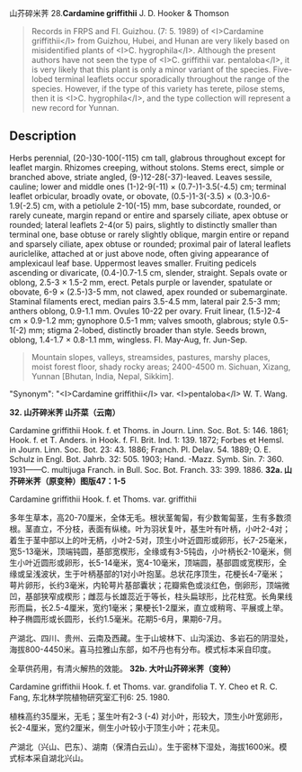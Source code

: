 山芥碎米荠
28.**Cardamine griffithii** J. D. Hooker & Thomson

> Records in FRPS and Fl. Guizhou. (7: 5. 1989) of &lt;I&gt;Cardamine griffithii&lt;/I&gt; from Guizhou, Hubei, and Hunan are very likely based on misidentified plants of &lt;I&gt;C. hygrophila&lt;/I&gt;. Although the present authors have not seen the type of &lt;I&gt;C. griffithii var. pentaloba&lt;/I&gt;, it is very likely that this plant is only a minor variant of the species. Five-lobed terminal leaflets occur sporadically throughout the range of the species. However, if the type of this variety has terete, pilose stems, then it is &lt;I&gt;C. hygrophila&lt;/I&gt;, and the type collection will represent a new record for Yunnan.


## Description
Herbs perennial, (20-)30-100(-115) cm tall, glabrous throughout except for leaflet margin. Rhizomes creeping, without stolons. Stems erect, simple or branched above, striate angled, (9-)12-28(-37)-leaved. Leaves sessile, cauline; lower and middle ones (1-)2-9(-11) × (0.7-)1-3.5(-4.5) cm; terminal leaflet orbicular, broadly ovate, or obovate, (0.5-)1-3(-3.5) × (0.3-)0.6-1.9(-2.5) cm, with a petiolule 2-10(-15) mm, base subcordate, rounded, or rarely cuneate, margin repand or entire and sparsely ciliate, apex obtuse or rounded; lateral leaflets 2-4(or 5) pairs, slightly to distinctly smaller than terminal one, base obtuse or rarely slightly oblique, margin entire or repand and sparsely ciliate, apex obtuse or rounded; proximal pair of lateral leaflets auriclelike, attached at or just above node, often giving appearance of amplexicaul leaf base. Uppermost leaves smaller. Fruiting pedicels ascending or divaricate, (0.4-)0.7-1.5 cm, slender, straight. Sepals ovate or oblong, 2.5-3 × 1.5-2 mm, erect. Petals purple or lavender, spatulate or obovate, 6-9 × (2.5-)3-5 mm, not clawed, apex rounded or subemarginate. Staminal filaments erect, median pairs 3.5-4.5 mm, lateral pair 2.5-3 mm; anthers oblong, 0.9-1.1 mm. Ovules 10-22 per ovary. Fruit linear, (1.5-)2-4 cm × 0.9-1.2 mm; gynophore 0.5-1 mm; valves smooth, glabrous; style 0.5-1(-2) mm; stigma 2-lobed, distinctly broader than style. Seeds brown, oblong, 1.4-1.7 × 0.8-1.1 mm, wingless. Fl. May-Aug, fr. Jun-Sep.


> Mountain slopes, valleys, streamsides, pastures, marshy places, moist forest floor, shady rocky areas; 2400-4500 m. Sichuan, Xizang, Yunnan [Bhutan, India, Nepal, Sikkim].

  "Synonym": "&lt;I&gt;Cardamine griffithii&lt;/I&gt; var. &lt;I&gt;pentaloba&lt;/I&gt; W. T. Wang.

**32. 山芥碎米荠 山芥菜（云南）**

Cardamine griffithii Hook. f. et Thoms. in Journ. Linn. Soc. Bot. 5: 146. 1861; Hook. f. et T. Anders. in Hook. f. Fl. Brit. Ind. 1: 139. 1872; Forbes et Hemsl. in Journ. Linn. Soc. Bot. 23: 43. 1886; Franch. Pl. Delav. 54. 1889; O. E. Schulz in Engl. Bot. Jahrb. 32: 505. 1903; Hand. -Mazz. Symb. Sin. 7: 360. 1931——C. multijuga Franch. in Bull. Soc. Bot. Franch. 33: 399. 1886.
**32a. 山芥碎米荠（原变种）图版47：1-5**

Cardamine griffithii Hook. f. et Thoms. var. griffithii

多年生草本，高20-70厘米，全体无毛。根状茎匍匐，有少数匍匐茎，生有多数须根。茎直立，不分枝，表面有纵棱。叶为羽状复叶，基生叶有叶柄，小叶2-4对；着生于茎中部以上的叶无柄，小叶2-5对，顶生小叶近圆形或卵形，长7-25毫米，宽5-13毫米，顶端钝圆，基部宽楔形，全缘或有3-5钝齿，小叶柄长2-10毫米，侧生小叶近圆形或卵形，长5-14毫米，宽4-10毫米，顶端圆，基部圆或宽楔形，全缘或呈浅波状，生于叶柄基部的1对小叶抱茎。总状花序顶生，花梗长4-7毫米；萼片卵形，长约3毫米，内轮萼片基部囊状；花瓣紫色或淡红色，倒卵形，顶端微凹，基部狭窄成楔形；雌蕊与长雄蕊近于等长，柱头扁球形，比花柱宽。长角果线形而扁，长2.5-4厘米，宽约1毫米；果梗长1-2厘米，直立或稍弯、平展或上举。种子椭圆形或长圆形，长约1.5毫米。花期5-6月，果期6-7月。

产湖北、四川、贵州、云南及西藏。生于山坡林下、山沟溪边、多岩石的阴湿处，海拔800-4450米。喜马拉雅山东部，如不丹也有分布。模式标本采自印度。

全草供药用，有清火解热的效能。
**32b. 大叶山芥碎米荠（变种）**

Cardamine griffithii Hook. f. et Thoms. var. grandifolia T. Y. Cheo et R. C. Fang, 东北林学院植物研究室汇刊6: 25. 1980.

植株高约35厘米，无毛；茎生叶有2-3 (-4) 对小叶，形较大，顶生小叶宽卵形，长2-4厘米，宽约2厘米，侧生小叶较小于顶生小叶；花未见。

产湖北（兴山、巴东）、湖南（保清白云山）。生于密林下湿处，海拔1600米。模式标本采自湖北兴山。

